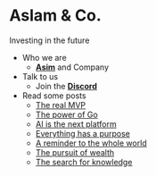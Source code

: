 # Aslam & Co.

Investing in the future

- Who we are
  * [**Asim**](https://github.com/asim) and Company
- Talk to us
  * Join the [**Discord**](https://discord.gg/FjrMrxNehR)
- Read some posts
  * [The real MVP](https://aslam.com/mvp)
  * [The power of Go](https://aslam.com/go)
  * [AI is the next platform](https://aslam.com/ai)
  * [Everything has a purpose](https://aslam.com/purpose)
  * [A reminder to the whole world](https://aslam.com/reminder)
  * [The pursuit of wealth](https://aslam.com/wealth)
  * [The search for knowledge](https://aslam.com/knowledge)
